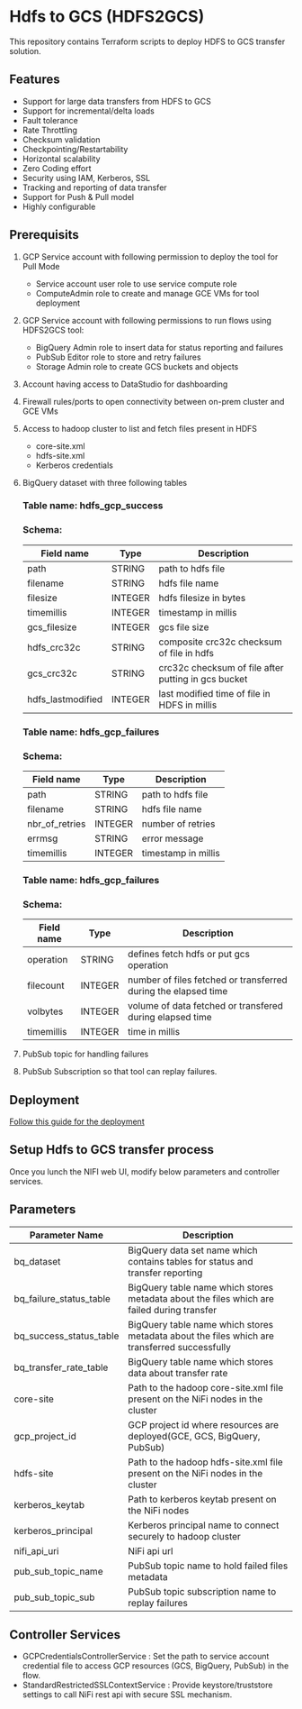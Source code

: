 # Hdfs to GCS (HDFS2GCS)  
This repository contains Terraform scripts to deploy HDFS to GCS transfer solution. 

## Features
- Support for large data transfers from HDFS to GCS
- Support for incremental/delta loads
- Fault tolerance
- Rate Throttling
- Checksum validation
- Checkpointing/Restartability
- Horizontal scalability
- Zero Coding effort
- Security using IAM, Kerberos, SSL
- Tracking and reporting of data transfer
- Support for Push & Pull model
- Highly configurable


## Prerequisits
1. GCP Service account with following permission to deploy the tool for Pull Mode
	- Service account user role to use service compute role
	- ComputeAdmin role to create and manage GCE VMs for tool deployment
2. GCP Service account with following permissions to run flows using HDFS2GCS tool:
	- BigQuery Admin role to insert data for status reporting and failures
	- PubSub Editor role to store and retry failures
	- Storage Admin role to create GCS buckets and objects
3. Account having access to DataStudio for dashboarding
4. Firewall rules/ports to open connectivity between on-prem cluster and GCE VMs
5. Access to hadoop cluster to list and fetch files present in HDFS
	- core-site.xml
	- hdfs-site.xml
	- Kerberos credentials
6. BigQuery dataset with three following tables
    ### Table name: hdfs_gcp_success
    ### Schema:
    | Field name        | Type    | Description                                         |
    |-------------------|---------|-----------------------------------------------------|
    | path              | STRING  | path to hdfs file                                   |
    | filename          | STRING  | hdfs file name                                      |
    | filesize          | INTEGER | hdfs filesize in bytes                              |
    | timemillis        | INTEGER | timestamp in millis                                 |
    | gcs_filesize      | INTEGER | gcs file size                                       |
    | hdfs_crc32c       | STRING  | composite crc32c checksum of file in hdfs           |
    | gcs_crc32c        | STRING  | crc32c checksum of file after putting in gcs bucket |
    | hdfs_lastmodified | INTEGER | last modified time of file in HDFS in millis        |

    ### Table name: hdfs_gcp_failures
    ### Schema:
    | Field name     | Type    | Description         |
    |----------------|---------|---------------------|
    | path           | STRING  | path to hdfs file   |
    | filename       | STRING  | hdfs file name      |
    | nbr_of_retries | INTEGER | number of retries   |
    | errmsg         | STRING  | error message       |
    | timemillis     | INTEGER | timestamp in millis |

    ### Table name: hdfs_gcp_failures
    ### Schema:

    | Field name | Type    | Description                                                    |
    |------------|---------|----------------------------------------------------------------|
    | operation  | STRING  | defines fetch hdfs or put gcs operation                        |
    | filecount  | INTEGER | number of files fetched or transferred during the elapsed time |
    | volbytes   | INTEGER | volume of data fetched or transfered during elapsed time       |
    | timemillis | INTEGER | time in millis                                                 |

7. PubSub topic for handling failures
8. PubSub Subscription so that tool can replay failures.

## Deployment 
[Follow this guide for the deployment](./hdfs2gcs-terraform/README.md)


## Setup Hdfs to GCS transfer process
Once you lunch the NIFI web UI, modify below parameters and controller services.

## Parameters

| Parameter Name           | Description                                                                                  |
|--------------------------|----------------------------------------------------------------------------------------------|
| bq_dataset               | BigQuery data set name which contains tables for status and transfer reporting               |
| bq_failure_status_table  | BigQuery table name which stores metadata about the files which are failed during transfer   |
| bq_success_status_table  | BigQuery table name which stores metadata about the files which are transferred successfully |
| bq_transfer_rate_table   | BigQuery table name which stores data about transfer rate                                    |
| core-site                | Path to the hadoop core-site.xml file present on the NiFi nodes in the cluster               |
| gcp_project_id           | GCP project id where resources are deployed(GCE, GCS, BigQuery, PubSub)                      |
| hdfs-site                | Path to the hadoop hdfs-site.xml file present on the NiFi nodes in the cluster               |
| kerberos_keytab          | Path to kerberos keytab present on the NiFi nodes                                            |
| kerberos_principal       | Kerberos principal name to connect securely to hadoop cluster                                |
| nifi_api_uri             | NiFi api url                                                                                 |
| pub_sub_topic_name       | PubSub topic name to hold failed files metadata                                              |
| pub_sub_topic_sub        | PubSub topic subscription name to replay failures                                            |

## Controller Services

- GCPCredentialsControllerService : Set the path to service account credential file to access GCP resources (GCS, BigQuery, PubSub) in the flow.
- StandardRestrictedSSLContextService : Provide keystore/truststore settings to call NiFi rest api with secure SSL mechanism.


